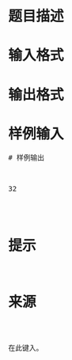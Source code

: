 

# 题目描述



# 输入格式



# 输出格式



# 样例输入


<pre>
# 样例输出


<pre>32</pre>

# 提示



# 来源


<p>
在此键入。
</p>
